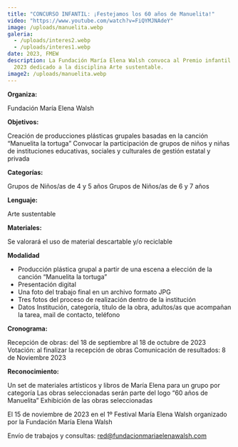 ```yaml
---
title: "CONCURSO INFANTIL: ¡Festejamos los 60 años de Manuelita!"
video: "https://www.youtube.com/watch?v=FiQYMJNAdeY"
image: /uploads/manuelita.webp
galeria:
  - /uploads/interes2.webp
  - /uploads/interes1.webp
date: 2023, FMEW
description: La Fundación María Elena Walsh convoca al Premio infantil del año
  2023 dedicado a la disciplina Arte sustentable.
image2: /uploads/manuelita.webp
---
```

**Organiza:**

Fundación María Elena Walsh

**Objetivos:**

Creación de producciones plásticas grupales basadas en la canción “Manuelita la tortuga”
Convocar la participación de grupos de niños y niñas de instituciones educativas, sociales y culturales de gestión estatal y privada

**Categorías:**

Grupos de Niños/as de 4 y 5 años
Grupos de Niños/as de 6 y 7 años


**Lenguaje:**

Arte sustentable

**Materiales:**

Se valorará el uso de material descartable y/o reciclable

**Modalidad**

* Producción plástica grupal a partir de una escena a elección de la canción “Manuelita la tortuga”
* Presentación digital
* Una foto del trabajo final en un archivo formato JPG
* Tres fotos del proceso de realización dentro de la institución
* Datos Institución, categoría, título de la obra, adultos/as que acompañan la tarea, mail de contacto, teléfono

**Cronograma:**

Recepción de obras: del 18 de septiembre al 18 de octubre de 2023
Votación: al finalizar la recepción de obras
Comunicación de resultados: 8 de Noviembre 2023

**Reconocimiento:**

Un set de materiales artísticos y libros de María Elena para un grupo por categoría
Las obras seleccionadas serán parte del logo “60 años de Manuelita”
Exhibición de las obras seleccionadas

El 15 de noviembre de 2023 en el 1º Festival María Elena Walsh organizado por la Fundación María Elena Walsh



Envío de trabajos y consultas: red@fundacionmariaelenawalsh.com

